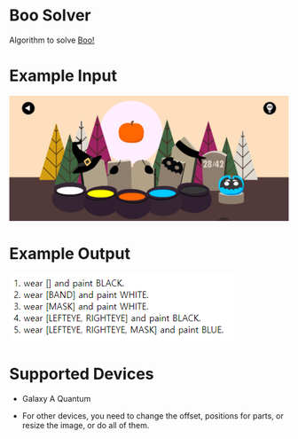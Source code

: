 # Boo Solver

Algorithm to solve [Boo!](https://play.google.com/store/apps/details?id=air.com.bartbonte.boo&hl=en&gl=US&pli=1)


# Example Input

![Example Input](/example/input.jpg)


# Example Output

![Example Output](/example/output.png)



# Supported Devices

- Galaxy A Quantum

- For other devices, you need to change the offset, positions for parts, or resize the image, or do all of them.